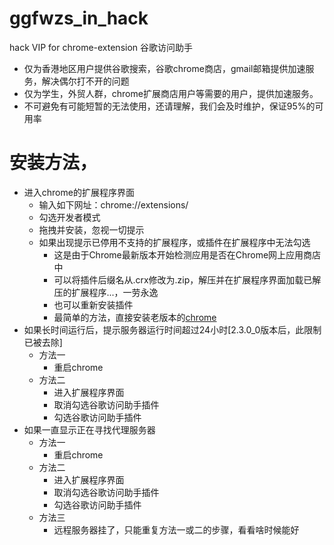 # ggfwzs_in_hack
hack VIP for chrome-extension 谷歌访问助手 
+ 仅为香港地区用户提供谷歌搜索，谷歌chrome商店，gmail邮箱提供加速服务，解决偶尔打不开的问题
+ 仅为学生，外贸人群，chrome扩展商店用户等需要的用户，提供加速服务。
+ 不可避免有可能短暂的无法使用，还请理解，我们会及时维护，保证95%的可用率
# 安装方法，
+ 进入chrome的扩展程序界面
    - 输入如下网址：chrome://extensions/
    - 勾选开发者模式
    - 拖拽并安装，忽视一切提示
    - 如果出现提示已停用不支持的扩展程序，或插件在扩展程序中无法勾选
        * 这是由于Chrome最新版本开始检测应用是否在Chrome网上应用商店中
        * 可以将插件后缀名从.crx修改为.zip，解压并在扩展程序界面加载已解压的扩展程序...，一劳永逸
        * 也可以重新安装插件
		* 最简单的方法，直接安装老版本的[chrome](https://github.com/searKing/ggfwzs_in_hack/tree/master/tools/)
+ 如果长时间运行后，提示服务器运行时间超过24小时[2.3.0_0版本后，此限制已被去除]
    - 方法一
        * 重启chrome
    - 方法二
        * 进入扩展程序界面
        * 取消勾选谷歌访问助手插件
        * 勾选谷歌访问助手插件
+ 如果一直显示正在寻找代理服务器
    - 方法一
        * 重启chrome
    - 方法二
        * 进入扩展程序界面
        * 取消勾选谷歌访问助手插件
        * 勾选谷歌访问助手插件
    - 方法三
    	* 远程服务器挂了，只能重复方法一或二的步骤，看看啥时候能好
